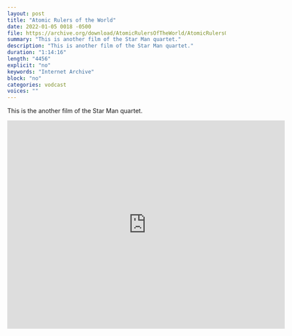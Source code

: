 ```yaml
---
layout: post
title: "Atomic Rulers of the World"
date: 2022-01-05 0018 -0500
file: https://archive.org/download/AtomicRulersOfTheWorld/AtomicRulersOfTheWorld.mp4
summary: "This is another film of the Star Man quartet."
description: "This is another film of the Star Man quartet."
duration: "1:14:16"
length: "4456"
explicit: "no" 
keywords: "Internet Archive"
block: "no" 
categories: vodcast
voices: ""
---
```


This is the another film of the Star Man quartet.

<iframe src="https://archive.org/embed/AtomicRulersOfTheWorld" width="640" height="480" frameborder="0" webkitallowfullscreen="true" mozallowfullscreen="true" allowfullscreen></iframe>
